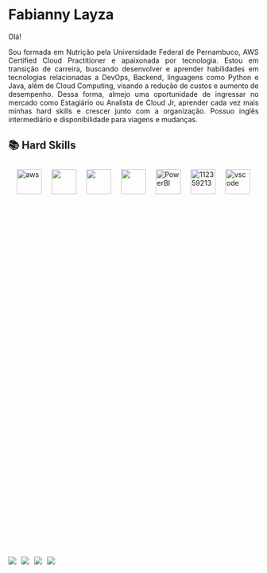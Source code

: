 # Fabianny Layza

<div style="text-align: justify">
<p>Olá!

Sou formada em Nutrição pela Universidade Federal de Pernambuco, AWS Certified Cloud Practitioner e apaixonada por tecnologia. Estou em transição de carreira, buscando desenvolver e aprender habilidades em tecnologias relacionadas a DevOps, Backend, linguagens como Python e Java, além de Cloud Computing, visando a redução de custos e aumento de desempenho. Dessa forma, almejo uma oportunidade de ingressar no mercado como Estagiário ou Analista de Cloud Jr, aprender cada vez mais minhas hard skills e crescer junto com a organização. Possuo inglês intermediário e disponibilidade para viagens e mudanças.<p>

</div>

<h2> 📚 Hard Skills </h2>

<div style="display: flex; padding: 10px; justify-content: center; gap: 20px"> <img src="https://cdn.iconscout.com/icon/free/png-512/aws-1869025-1583149.png" alt="aws" width="50" height="50"/>
<img src="https://cdn.jsdelivr.net/gh/devicons/devicon/icons/python/python-original.svg" width="50"
height="50"/>
<img src="https://cdn.jsdelivr.net/gh/devicons/devicon/icons/java/java-original.svg" width="50" height="50"/>
<img src="https://cdn.jsdelivr.net/gh/devicons/devicon/icons/github/github-original.svg" width="50" height="50"/>
<img src="https://raw.githubusercontent.com/microsoft/PowerBI-Icons/main/PNG/Power-BI.png" alt="PowerBI" width="50" height="50"/>
<img src="https://img.icons8.com/color/12x/office-365.png" alt="112359213" width="50" height="50"/>
<img src="https://cdn.jsdelivr.net/gh/devicons/devicon/icons/vscode/vscode-original.svg" alt="vscode" width="50" height="50"/>

</div>

<h2 style="color: #fff"> 👩‍🎓 Formação </h2>
 
<p> <font color="white"> Bacharelado em Nutrição (Universidade Federal de Pernambuco) - 2022 <p>

<h2> 🚀 Cursos e Bootcamps em andamento </h2>
<p> Bootcamp Potência Tech powered by iFood | Ciência de Dados Com Python (DIO) - 09/2023

Back-End | Minha primeira API (Programaria) - 10/2023

Bootcamp Backend Java ( Santander) - 10/2023

Bootcamp DevOps Básico (IT Talent) - 12/2023

Python 3 | Mundo 1, 2 e 3 (Curso em Vídeo) - 12/2023 <p>

<h2>✅ Cursos e Cerfificações</h2>
<p> AWS Certified Cloud Practitioner, Amazon Web Services (AWS) - 2023

Inglês, Coordenação de Línguas para Internacionalização (CLING - UFPE) - 2026

Fundamentos de AWS, Escola da Nuvem – 2023
Computação em Nuvem - AWS Discovery Day, Ka Solution - 2023

AWS Technical Essentials, Amazon Web Services (AWS) - 2023

Visão Geral do Power BI, Ka Solution - 2023

Habilidades de Resolução de Problemas, Columbia University (Enap) - 2022

Gestão de Conflitos e Negociação, Ministério da Economia (Enap) - 2022 <p>

<h2>💻 Conecte-se comigo<h2>
<div style="display:flex; flex-direction: row; gap: 10px; margin-bottom: 16px">
    <a href= "https://www.linkedin.com/in/fabiannybezerra" target= "_blank"><img src= "https://img.shields.io/badge/-LinkedIn-%230077B5?style=for-the-badge&logo=linkedin&logoColor=white" ></a> 
    <a href= "https://github.com/FabiannyLayza" target= "_blank"><img src= "https://img.shields.io/badge/GitHub-000?style=for-the-badge&logo=github&logoColor=fff"></a>
    <a href="mailto:fabi_layza@hotmail.com"><img src="https://img.shields.io/badge/Outlook-blue?style=for-the-badge&logo=microsoftoutlook"></a> 
    <a href="https://github.com/FabiannyLayza" target="_blank"><img src= "https://img.shields.io/badge/-Meu%20Perfil%20na%20DIO-30A3DC?style=for-the-badge"></a>
</div>

